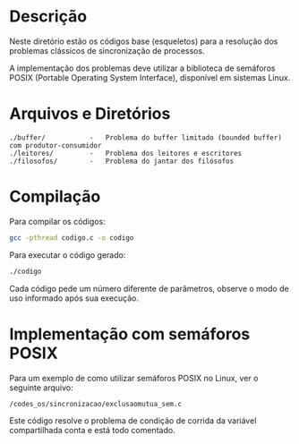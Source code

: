 # Descrição

Neste diretório estão os códigos base (esqueletos) para a resolução dos
problemas clássicos de sincronização de processos.

A implementação dos problemas deve utilizar a biblioteca de semáforos POSIX (Portable Operating System Interface), disponível em sistemas Linux.

# Arquivos e Diretórios

```
./buffer/           -   Problema do buffer limitado (bounded buffer) com produtor-consumidor
./leitores/         -   Problema dos leitores e escritores
./filosofos/        -   Problema do jantar dos filósofos
```

# Compilação

Para compilar os códigos:

```bash
gcc -pthread codigo.c -o codigo
```

Para executar o código gerado:

```bash
./codigo
```

Cada código pede um número diferente de parâmetros, observe o modo de
uso informado após sua execução.

# Implementação com semáforos POSIX

Para um exemplo de como utilizar semáforos POSIX no Linux, ver o seguinte
arquivo:

```
/codes_os/sincronizacao/exclusaomutua_sem.c
```

Este código resolve o problema de condição de corrida da variável
compartilhada conta e está todo comentado.

